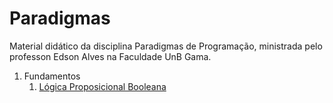 # Paradigmas

Material didático da disciplina Paradigmas de Programação, ministrada pelo professon Edson Alves na Faculdade UnB Gama.

1. Fundamentos
    1. [Lógica Proposicional Booleana](Fundamentos/slides/logica_booleana/logica_booleana.pdf)
